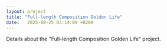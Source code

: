 ```yaml
---
layout: project
title: "Full-length Composition Golden Life"
date:   2025-08-25 03:14:00 +0200
---
```


Details about the "Full-length Composition Golden Life" project.
